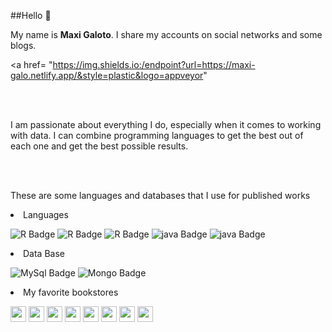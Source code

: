 
##Hello :wave:

My name is <b>Maxi Galoto</b>. I share my accounts on social networks and some blogs.


<a href= "https://img.shields.io:/endpoint?url=https://maxi-galo.netlify.app/&style=plastic&logo=appveyor" </a>


 
 <br>
 </br>
 

I am passionate about everything I do, especially when it comes to working with data. I can combine programming languages ​​to get the best out of each one and get the best possible results.

 
 <br>
 </br>

These are some languages and databases that I use for published works
  

 <li>Languages
 <p dir="auto"><a  rel="nofollow"><img src = 'https://img.shields.io/static/v1?label=R-Studio&message= &color=blue'alt="R Badge" data-canonical-src="https://img.shields.io/badge/-@maxigaloto-1ca0f1?style=flat&amp;labelColor=1ca0f1&amp;logo=twitter&amp;logoColor=white&amp;link=https://www.instagram.com/maxigaloto" style="max-width: 75%;"></a> <a  rel="nofollow"><img src = 'https://img.shields.io/static/v1?label=Python&message= &color=yellow'alt="R Badge" data-canonical-src="https://img.shields.io/badge/-@maxigaloto-1ca0f1?style=flat&amp;labelColor=1ca0f1&amp;logo=twitter&amp;logoColor=white&amp;link=https://www.instagram.com/maxigaloto" style="max-width: 75%;"></a>  <a><img src = 'https://img.shields.io/static/v1?label=Html&message= &color=red'alt="R Badge" style="max-width: 75%;"></a>  <a><img src = 'https://img.shields.io/static/v1?label=JavaScript&message= &color=yellow'alt="java Badge" style="max-width: 75%;"></a> </a>  <a><img src = 'https://img.shields.io/static/v1?label=Css&message= &color=greeb'alt="java Badge" style="max-width: 75%;"></a></p></li>


 <li>Data Base
  <p dir="auto"><a  rel="nofollow"><img src = 'https://img.shields.io/static/v1?label=My Sql&message= &color=blue'alt="MySql Badge" data-canonical-src="https://img.shields.io/badge/-@maxigaloto-1ca0f1?style=flat&amp;labelColor=1ca0f1&amp;logo=twitter&amp;logoColor=white&amp;link=https://www.instagram.com/maxigaloto" style="max-width: 75%;"></a> <a  rel="nofollow"><img src = 'https://img.shields.io/static/v1?label=MongoDB&message= &color=green'alt="Mongo Badge" data-canonical-src="https://img.shields.io/badge/-@maxigaloto-1ca0f1?style=flat&amp;labelColor=1ca0f1&amp;logo=twitter&amp;logoColor=white&amp;link=https://www.instagram.com/maxigaloto" style="max-width: 75%;"></a> </p> </li>


<li>My favorite bookstores
<p align="left">
<img src="https://upload.wikimedia.org/wikipedia/commons/d/d5/Selenium_Logo.png" alt="react" width="25" height="25" />
<img src="https://tidyverse.tidyverse.org/logo.png" alt="react" width="25" height="25" />
<img src="https://jkunst.com/highcharter/logo.png" alt="react" width="25" height="25" />
<img src="https://www.anabellelaurent.com/slides/datawrangling_tallerr_ecuador/images/dplyr.png" alt="react" width="25" height="25" />
<img src="https://dtyoc.files.wordpress.com/2015/11/plotly-logo.png" alt="react" width="25" height="25" />
<img src="https://pkgs.rstudio.com/flexdashboard/reference/figures/logo.png" alt="react" width="25" height="25" />
<img src="https://comunidadbioinfo.github.io/cdsb2021_workflows/img/shiny_1.png" alt="react" width="25" height="25" />
<img src="https://www.vhv.rs/dpng/d/208-2081416_django-development-png-transparent-django-logo-png-download.png" alt="react" width="25" height="25" />
</p> </li>





<!--
**MGaloto/MGaloto** is a ✨ _special_ ✨ repository because its `README.md` (this file) appears on your GitHub profile.

Here are some ideas to get you started:

- 🔭 I’m currently working on ...
- 🌱 I’m currently learning ...
- 👯 I’m looking to collaborate on ...
- 🤔 I’m looking for help with ...
- 💬 Ask me about ...
- 📫 How to reach me: ...
- 😄 Pronouns: ...
- ⚡ Fun fact: ...
https://github.com/alexandresanlim/Badges4-README.md-Profile#-languages-
--
